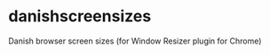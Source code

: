 danishscreensizes
=================

Danish browser screen sizes (for Window Resizer plugin for Chrome)
